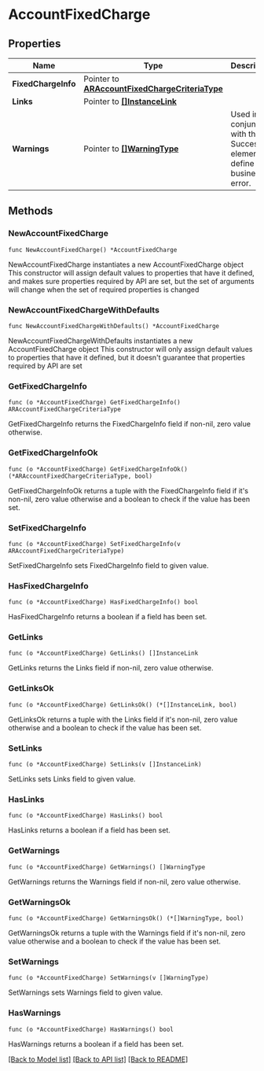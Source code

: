 # AccountFixedCharge

## Properties

Name | Type | Description | Notes
------------ | ------------- | ------------- | -------------
**FixedChargeInfo** | Pointer to [**ARAccountFixedChargeCriteriaType**](ARAccountFixedChargeCriteriaType.md) |  | [optional] 
**Links** | Pointer to [**[]InstanceLink**](InstanceLink.md) |  | [optional] 
**Warnings** | Pointer to [**[]WarningType**](WarningType.md) | Used in conjunction with the Success element to define a business error. | [optional] 

## Methods

### NewAccountFixedCharge

`func NewAccountFixedCharge() *AccountFixedCharge`

NewAccountFixedCharge instantiates a new AccountFixedCharge object
This constructor will assign default values to properties that have it defined,
and makes sure properties required by API are set, but the set of arguments
will change when the set of required properties is changed

### NewAccountFixedChargeWithDefaults

`func NewAccountFixedChargeWithDefaults() *AccountFixedCharge`

NewAccountFixedChargeWithDefaults instantiates a new AccountFixedCharge object
This constructor will only assign default values to properties that have it defined,
but it doesn't guarantee that properties required by API are set

### GetFixedChargeInfo

`func (o *AccountFixedCharge) GetFixedChargeInfo() ARAccountFixedChargeCriteriaType`

GetFixedChargeInfo returns the FixedChargeInfo field if non-nil, zero value otherwise.

### GetFixedChargeInfoOk

`func (o *AccountFixedCharge) GetFixedChargeInfoOk() (*ARAccountFixedChargeCriteriaType, bool)`

GetFixedChargeInfoOk returns a tuple with the FixedChargeInfo field if it's non-nil, zero value otherwise
and a boolean to check if the value has been set.

### SetFixedChargeInfo

`func (o *AccountFixedCharge) SetFixedChargeInfo(v ARAccountFixedChargeCriteriaType)`

SetFixedChargeInfo sets FixedChargeInfo field to given value.

### HasFixedChargeInfo

`func (o *AccountFixedCharge) HasFixedChargeInfo() bool`

HasFixedChargeInfo returns a boolean if a field has been set.

### GetLinks

`func (o *AccountFixedCharge) GetLinks() []InstanceLink`

GetLinks returns the Links field if non-nil, zero value otherwise.

### GetLinksOk

`func (o *AccountFixedCharge) GetLinksOk() (*[]InstanceLink, bool)`

GetLinksOk returns a tuple with the Links field if it's non-nil, zero value otherwise
and a boolean to check if the value has been set.

### SetLinks

`func (o *AccountFixedCharge) SetLinks(v []InstanceLink)`

SetLinks sets Links field to given value.

### HasLinks

`func (o *AccountFixedCharge) HasLinks() bool`

HasLinks returns a boolean if a field has been set.

### GetWarnings

`func (o *AccountFixedCharge) GetWarnings() []WarningType`

GetWarnings returns the Warnings field if non-nil, zero value otherwise.

### GetWarningsOk

`func (o *AccountFixedCharge) GetWarningsOk() (*[]WarningType, bool)`

GetWarningsOk returns a tuple with the Warnings field if it's non-nil, zero value otherwise
and a boolean to check if the value has been set.

### SetWarnings

`func (o *AccountFixedCharge) SetWarnings(v []WarningType)`

SetWarnings sets Warnings field to given value.

### HasWarnings

`func (o *AccountFixedCharge) HasWarnings() bool`

HasWarnings returns a boolean if a field has been set.


[[Back to Model list]](../README.md#documentation-for-models) [[Back to API list]](../README.md#documentation-for-api-endpoints) [[Back to README]](../README.md)


